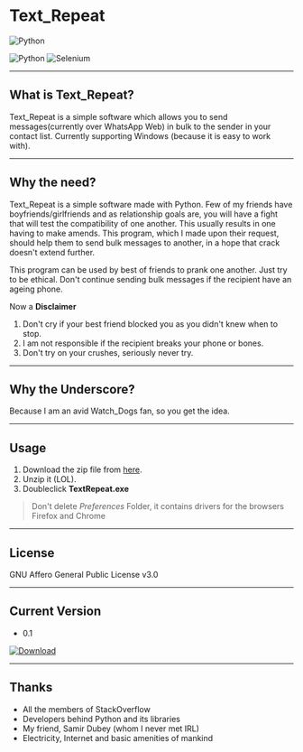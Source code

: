 # Text_Repeat

![Python](https://www.python.org/static/community_logos/python-powered-w-100x40.png)

![Python](https://img.shields.io/badge/Python-3.7.0-blue.svg?style=flat&logo=Python)
![Selenium](https://img.shields.io/badge/Selenium-3.141.0-blue.svg)

----
## What is Text_Repeat?
Text_Repeat is a simple software which allows you to send messages(currently over WhatsApp Web) in bulk to the sender in your contact list. Currently supporting Windows (because it is easy to work with).

----
## Why the need?
Text_Repeat is a simple software made with Python. Few of my friends have boyfriends/girlfriends and as relationship goals are, you will have a fight that will test the compatibility of one another. This usually results in one having to make amends. This program, which I made upon their request, should help them to send bulk messages to another, in a hope that crack doesn't extend further.

This program can be used by best of friends to prank one another. Just try to be ethical. Don't continue sending bulk messages if the recipient have an ageing phone.

Now a **Disclaimer**
1. Don't cry if your best friend blocked you as you didn't knew when to stop.
2. I am not responsible if the recipient breaks your phone or bones.
3. Don't try on your crushes, seriously never try.

----
## Why the Underscore?
Because I am an avid Watch_Dogs fan, so you get the idea.

----
## Usage
1. Download the zip file from [here](https://github.com/1bl4z3r/Text_Repeat/blob/master/README.md#current-version).
2. Unzip it (LOL).
3. Doubleclick **TextRepeat.exe**

>Don't delete *Preferences* Folder, it contains drivers for the browsers Firefox and Chrome

----
## License
GNU Affero General Public License v3.0

----
## Current Version
* 0.1 

[![Download](https://img.shields.io/badge/Download%20v0.1-21.3%20MB-brightgreen.svg?style=for-the-badge&logo=Windows)](https://github.com/1bl4z3r/Text_Repeat/raw/Download/TextRepeatv0.1.zip)

----
## Thanks
- All the members of StackOverflow
- Developers behind Python and its libraries
- My friend, Samir Dubey (whom I never met IRL)
- Electricity, Internet and basic amenities of mankind
